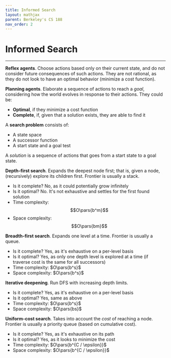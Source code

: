 ```yaml
---
title: Informed Search
layout: mathjax
parent: Berkeley's CS 188
nav_order: 2
---
```



# Informed Search
---

**Reflex agents**. Choose actions based only on their current state, and do not consider future
consequences of such actions. They are not rational, as they do not look to have an optimal behavior
(minimize a cost function).

**Planning agents**. Elaborate a sequence of actions to reach a *goal*, considering how the world
evolves in response to their actions. They could be:

- **Optimal**, if they minimize a cost function
- **Complete**, if, given that a solution exists, they are able to find it

A **search problem** consists of:

- A state space
- A successor function
- A start state and a goal test

A *solution* is a sequence of actions that goes from a start state to a goal state.

**Depth-first search**. Expands the deepest node first; that is, given a node, (recursively)
explore its children first. Frontier is usually a stack.

- Is it complete? No, as it could potentially grow infinitely
- Is it optimal? No. It's not exhaustive and settles for the first found solution
- Time complexity: $$O\pars{b^m}$$
- Space complexity: $$O\pars{bm}$$

**Breadth-first search**. Expands one level at a time. Frontier is usually a queue.

- Is it complete? Yes, as it's exhaustive on a per-level basis
- Is it optimal? Yes, as only one depth level is explored at a time (if traverse cost is
        the same for all successors)
- Time complexity: $O\pars{b^s}$
- Space complexity: $O\pars{b^s}$


**Iterative deepening**. Run DFS with increasing depth limits.

- Is it complete? Yes, as it's exhaustive on a per-level basis
- Is it optimal? Yes, same as above
- Time complexity: $O\pars{b^s}$
- Space complexity: $O\pars{bs}$


**Uniform-cost search**. Takes into account the *cost* of reaching a node. Frontier is
usually a priority queue (based on cumulative cost).

- Is it complete? Yes, as it's exhaustive on its path
- Is it optimal? Yes, as it looks to minimize the cost
- Time complexity: $O\pars{b^{C / \epsilon}}$
- Space complexity: $O\pars{b^{C / \epsilon}}$
